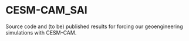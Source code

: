 # CESM-CAM_SAI
Source code and (to be) published results for forcing our geoengineering simulations with CESM-CAM.
